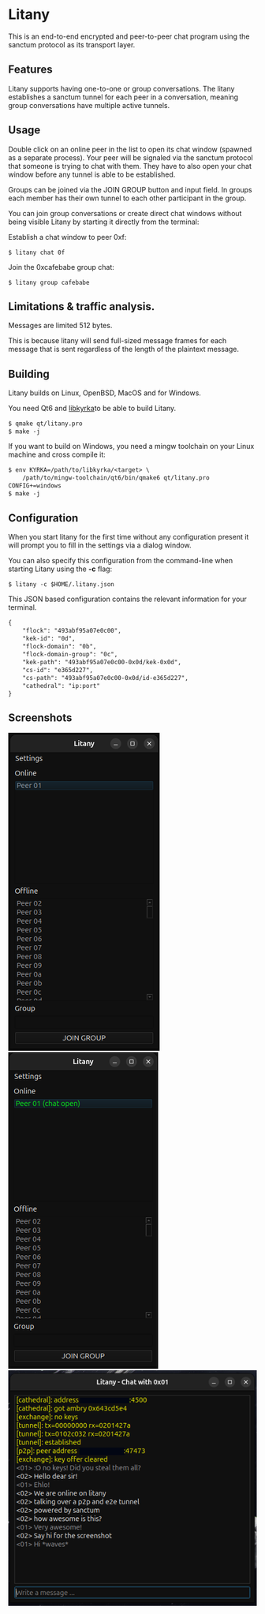 # Litany

This is an end-to-end encrypted and peer-to-peer chat program
using the sanctum protocol as its transport layer.

## Features

Litany supports having one-to-one or group conversations. The litany
establishes a sanctum tunnel for each peer in a conversation, meaning
group conversations have multiple active tunnels.

## Usage

Double click on an online peer in the list to open its chat window
(spawned as a separate process). Your peer will be signaled via the
sanctum protocol that someone is trying to chat with them. They have
to also open your chat window before any tunnel is able to be established.

Groups can be joined via the JOIN GROUP button and input field. In groups
each member has their own tunnel to each other participant in the group.

You can join group conversations or create direct chat windows without
being visible Litany by starting it directly from the terminal:

Establish a chat window to peer 0xf:

```
$ litany chat 0f
```

Join the 0xcafebabe group chat:

```
$ litany group cafebabe
```

## Limitations & traffic analysis.

Messages are limited 512 bytes.

This is because litany will send full-sized message frames for
each message that is sent regardless of the length of the plaintext
message.

## Building

Litany builds on Linux, OpenBSD, MacOS and for Windows.

You need Qt6 and
<a href="https://github.com/jorisvink/libkyrka">libkyrka</a>to be able
to build Litany.

```
$ qmake qt/litany.pro
$ make -j
```

If you want to build on Windows, you need a mingw toolchain on your
Linux machine and cross compile it:

```
$ env KYRKA=/path/to/libkyrka/<target> \
    /path/to/mingw-toolchain/qt6/bin/qmake6 qt/litany.pro CONFIG+=windows
$ make -j
```

## Configuration

When you start litany for the first time without any configuration
present it will prompt you to fill in the settings via a dialog
window.

You can also specify this configuration from the command-line when
starting Litany using the **-c** flag:

```
$ litany -c $HOME/.litany.json
```

This JSON based configuration contains the relevant information
for your terminal.

```
{
    "flock": "493abf95a07e0c00",
    "kek-id": "0d",
    "flock-domain": "0b",
    "flock-domain-group": "0c",
    "kek-path": "493abf95a07e0c00-0x0d/kek-0x0d",
    "cs-id": "e365d227",
    "cs-path": "493abf95a07e0c00-0x0d/id-e365d227",
    "cathedral": "ip:port"
}
```

## Screenshots

<img src="images/litany01.png">
<img src="images/litany03.png">
<img src="images/litany02.png">
